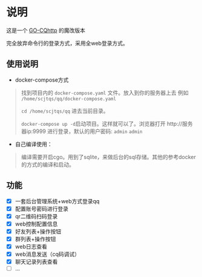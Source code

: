 # 说明

这是一个 [GO-CQhttp](https://github.com/Mrs4s/go-cqhttp) 的魔改版本

完全放弃命令行的登录方式，采用全web登录方式。

## 使用说明

+ docker-compose方式

> 找到项目内的 `docker-compose.yaml` 文件。放入到你的服务器上去 例如 `/home/scjtqs/qq/docker-compose.yaml`
>
> `cd /home/scjtqs/qq` 进去当前目录。
>
> `docker-compose up -d`启动项目。这样就可以了。浏览器打开 http://服务器ip:9999 进行登录，默认的用户密码: `admin` `admin`
>

+ 自己编译使用：

> 编译需要开启cgo。用到了sqlite，来做后台的sql存储。其他的参考docker的方式的编译和启动。
>

## 功能

- [x] 一套后台管理系统+web方式登录qq
- [x] 配置账号密码进行登录
- [x] qr二维码扫码登录
- [x] web控制配置信息
- [x] 好友列表+操作按钮
- [x] 群列表+操作按钮
- [x] web日志查看
- [x] web消息发送（cq码调试）
- [x] 聊天记录列表查看
- [ ] ... 
